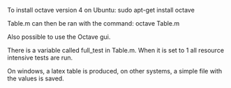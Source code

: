 To install octave version 4 on Ubuntu: sudo apt-get install octave

Table.m can then be ran with the command: octave Table.m

Also possible to use the Octave gui.

There is a variable called full_test in Table.m. When it is set to 1 all resource intensive tests are run.

On windows, a latex table is produced, on other systems, a simple file with the values is saved.
